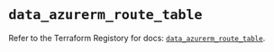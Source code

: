 # `data_azurerm_route_table`

Refer to the Terraform Registory for docs: [`data_azurerm_route_table`](https://registry.terraform.io/providers/hashicorp/azurerm/3.68.0/docs/data-sources/route_table).
